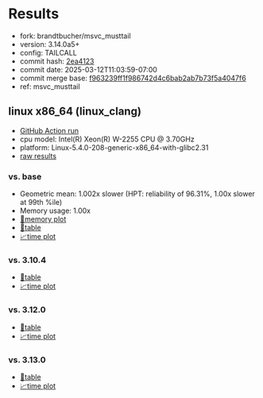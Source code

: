 # Results

- fork: brandtbucher/msvc_musttail
- version: 3.14.0a5+
- config: TAILCALL
- commit hash: [2ea4123](https://github.com/brandtbucher/cpython/commit/2ea4123)
- commit date: 2025-03-12T11:03:59-07:00
- commit merge base: [f963239ff1f986742d4c6bab2ab7b73f5a4047f6](https://github.com/python/cpython/commit/f963239ff1f986742d4c6bab2ab7b73f5a4047f6)
- ref: msvc_musttail

## linux x86_64 (linux_clang)

- [GitHub Action run](https://github.com/faster-cpython/benchmarking/actions/runs/13903722591)
- cpu model: Intel(R) Xeon(R) W-2255 CPU @ 3.70GHz
- platform: Linux-5.4.0-208-generic-x86_64-with-glibc2.31
- [raw results](bm-20250312-linux_clang-x86_64-brandtbucher-msvc_musttail-3.14.0a5%2B-2ea4123.json)

### vs. base

- Geometric mean: 1.002x slower (HPT: reliability of 96.31%, 1.00x slower at 99th %ile)
- Memory usage: 1.00x
- [🧠memory plot](bm-20250312-linux_clang-x86_64-brandtbucher-msvc_musttail-3.14.0a5%2B-2ea4123-vs-base-mem.svg)
- [📄table](bm-20250312-linux_clang-x86_64-brandtbucher-msvc_musttail-3.14.0a5%2B-2ea4123-vs-base.md)
- [📈time plot](bm-20250312-linux_clang-x86_64-brandtbucher-msvc_musttail-3.14.0a5%2B-2ea4123-vs-base.svg)

### vs. 3.10.4

- [📄table](bm-20250312-linux_clang-x86_64-brandtbucher-msvc_musttail-3.14.0a5%2B-2ea4123-vs-3.10.4.md)
- [📈time plot](bm-20250312-linux_clang-x86_64-brandtbucher-msvc_musttail-3.14.0a5%2B-2ea4123-vs-3.10.4.svg)

### vs. 3.12.0

- [📄table](bm-20250312-linux_clang-x86_64-brandtbucher-msvc_musttail-3.14.0a5%2B-2ea4123-vs-3.12.0.md)
- [📈time plot](bm-20250312-linux_clang-x86_64-brandtbucher-msvc_musttail-3.14.0a5%2B-2ea4123-vs-3.12.0.svg)

### vs. 3.13.0

- [📄table](bm-20250312-linux_clang-x86_64-brandtbucher-msvc_musttail-3.14.0a5%2B-2ea4123-vs-3.13.0.md)
- [📈time plot](bm-20250312-linux_clang-x86_64-brandtbucher-msvc_musttail-3.14.0a5%2B-2ea4123-vs-3.13.0.svg)

